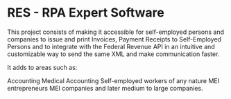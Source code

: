 # RES - RPA Expert Software

This project consists of making it accessible for self-employed persons and companies to issue and print Invoices, Payment Receipts to Self-Employed Persons and to integrate with the Federal Revenue API in an intuitive and customizable way to send the same XML and make communication faster.

It adds to areas such as:

Accounting
Medical Accounting
Self-employed workers of any nature
MEI entrepreneurs
MEI companies
and later medium to large companies.

